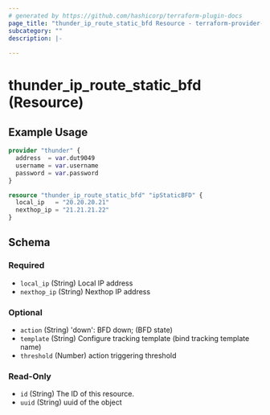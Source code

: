 ```yaml
---
# generated by https://github.com/hashicorp/terraform-plugin-docs
page_title: "thunder_ip_route_static_bfd Resource - terraform-provider-thunder"
subcategory: ""
description: |-
  
---
```


# thunder_ip_route_static_bfd (Resource)



## Example Usage

```terraform
provider "thunder" {
  address  = var.dut9049
  username = var.username
  password = var.password
}

resource "thunder_ip_route_static_bfd" "ipStaticBFD" {
  local_ip   = "20.20.20.21"
  nexthop_ip = "21.21.21.22"
}
```

<!-- schema generated by tfplugindocs -->
## Schema

### Required

- `local_ip` (String) Local IP address
- `nexthop_ip` (String) Nexthop IP address

### Optional

- `action` (String) 'down': BFD down;  (BFD state)
- `template` (String) Configure tracking template (bind tracking template name)
- `threshold` (Number) action triggering threshold

### Read-Only

- `id` (String) The ID of this resource.
- `uuid` (String) uuid of the object


